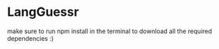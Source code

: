 # LangGuessr
make sure to run npm install in the terminal to download all the required dependencies :)
